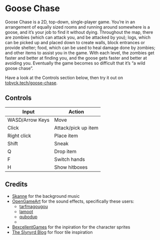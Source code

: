 # Goose Chase

Goose Chase is a 2D, top-down, single-player game. You’re in an arrangement of equally sized rooms and running around somewhere is a goose, and it’s your job to find it without dying. Throughout the map, there are zombies (which can attack you, and be attacked by you); logs, which can be picked up and placed down to create walls, block entrances or provide shelter; food, which can be used to heal damage done by zombies; and other items to assist you in the game. With each level, the zombies get faster and better at finding you, and the goose gets faster and better at avoiding you. Eventually the game becomes so difficult that it’s “a wild goose chase”.

Have a look at the Controls section below, then try it out on [tobyck.tech/goose-chase](https://tobyck.tech/goose-chase).

## Controls

| Input           | Action              |
| --------------- | ------------------- |
| WASD/Arrow Keys | Move                |
| Click           | Attack/pick up item |
| Right click     | Place item          |
| Shift           | Sneak               |
| Q               | Drop item           |
| F               | Switch hands        |
| H               | Show hitboxes       |

## Credits

- [Skanne](https://www.youtube.com/@skannemusic) for the background music
- [OpenGameArt](https://opengameart.org) for the sound effects, specifically these users:
  - [tarfmagougou](https://opengameart.org/users/tarfmagougou)
  - [lamoot](https://opengameart.org/users/lamoot)
  - [qubodup](https://opengameart.org/users/qubodup)
  - 
- [BexcellentGames](https://www.gamedevmarket.net/member/BexcellentGames) for the inpiration for the character sprites
- [The Slynyrd Blog](https://www.slynyrd.com/blog/2019/8/27/pixelblog-20-top-down-tiles) for floor tile inspiration